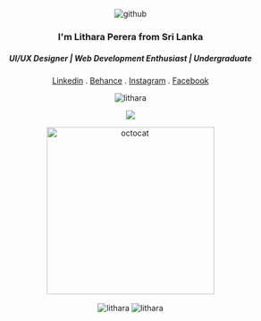 <div align = "center">
  
![github](https://user-images.githubusercontent.com/113939177/234396050-8e44459d-62d7-45fe-90f1-e85ef09cbe03.gif)


<h3 align="center">I'm Lithara Perera from Sri Lanka</h3>
<h5 align="center">UI/UX Designer | Web Development Enthusiast | Undergraduate</h6>

<a href ="https://www.linkedin.com/in/lithara-perera/"> Linkedin</a> .
<a href ="https://www.behance.net/lithara-perera"> Behance</a> .
<a href ="https://www.instagram.com/lithara.perera/"> Instagram</a> .
<a href ="https://web.facebook.com/lithara.perera.1/"> Facebook</a>

<p align="center"> <img src="https://komarev.com/ghpvc/?username=lithara&label=Profile%20views&color=0e75b6&style=flat" alt="lithara"/> </p>
  
<a href="https://www.youtube.com/watch?v=dQw4w9WgXcQ"><img src="https://user-images.githubusercontent.com/73097560/115834477-dbab4500-a447-11eb-908a-139a6edaec5c.gif"></a>
  
<span><img align="center"  alt="octocat" width="300" src="https://octodex.github.com/images/hula_loop_octodex03.gif"></span>

<img align = "center" src = "https://github-readme-stats.vercel.app/api/top-langs/?username=lithara&layout=compact&theme=highcontrast" alt="lithara" />
<img align="center" src="https://github-readme-streak-stats.herokuapp.com/?user=lithara&theme=highcontrast" alt="lithara" />

</div>
